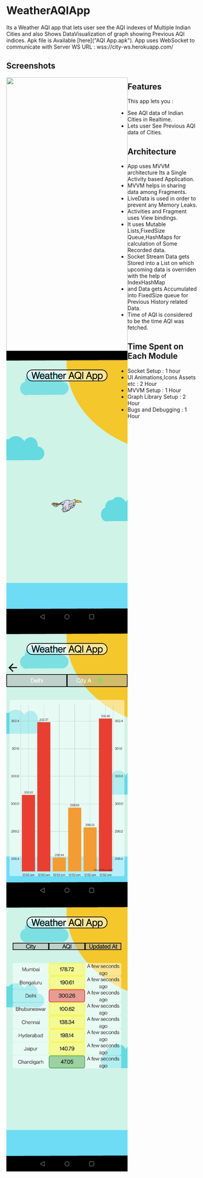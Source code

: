 # WeatherAQIApp
Its a Weather AQI app that lets user see the AQI indexes of Multiple Indian Cities and
also Shows DataVisualization of graph showing Previous AQI indices.
Apk file is Available [here]("AQI App.apk").
App uses WebSocket to communicate with Server
WS URL : wss://city-ws.herokuapp.com/

## Screenshots
<img src="./Screenshots/gif.mp4" align="left" height="720" width="320" >
<img src="./Screenshots/Screenshot_1.jpg" align="left" height="720" width="320" >
<img src="./Screenshots/Screenshot_2.jpg" align="left" height="720" width="320" >
<img src="./Screenshots/Screenshot_3.jpg" align="left" height="720" width="320" >

## Features
This app lets you :
- See AQI data of Indian Cities in Realtime.
- Lets user See Previous AQI data of Cities.

## Architecture
- App uses MVVM architecture Its a Single Activity based Application.
- MVVM helps in sharing data among Fragments.
- LiveData is used in order to prevent any Memory Leaks.
- Activities and Fragment uses View bindings.
- It uses Mutable Lists,FixedSize Queue,HashMaps for calculation of Some Recorded data.
- Socket Stream Data gets Stored into a List on which upcoming data is overriden with the help of IndexHashMap
- and Data gets Accumulated into FixedSize queue for Previous History related Data.
- Time of AQI is considered to be the time AQI was fetched.


## Time Spent on Each Module
- Socket Setup : 1 hour
- UI Animations,Icons Assets etc : 2 Hour
- MVVM Setup : 1 Hour
- Graph Library Setup : 2 Hour
- Bugs and Debugging : 1 Hour



